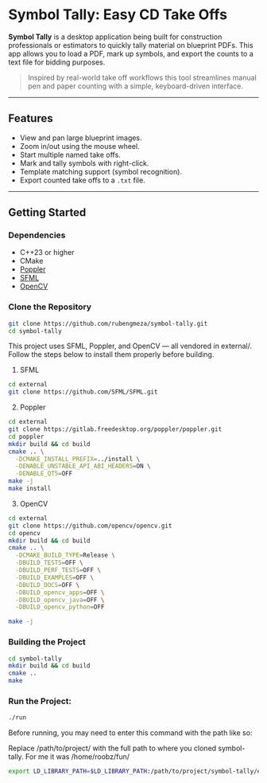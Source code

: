 # Symbol Tally: Easy CD Take Offs

**Symbol Tally** is a desktop application being built for construction professionals or estimators to quickly tally material on blueprint PDFs. This app allows you to load a PDF, mark up symbols, and export the counts to a text file for bidding purposes. 

> Inspired by real-world take off workflows this tool streamlines manual pen and paper counting with a simple, keyboard-driven interface.

---

## Features

- View and pan large blueprint images.
- Zoom in/out using the mouse wheel.
- Start multiple named take offs.
- Mark and tally symbols with right-click.
- Template matching support (symbol recognition).
- Export counted take offs to a `.txt` file.

---

## Getting Started

### Dependencies

- C++23 or higher
- CMake
- [Poppler](https://anongit.freedesktop.org/git/poppler/poppler.git)
- [SFML](https://www.sfml-dev.org/)
- [OpenCV](https://github.com/opencv/opencv)

### Clone the Repository

```bash
git clone https://github.com/rubengmeza/symbol-tally.git
cd symbol-tally
```

This project uses SFML, Poppler, and OpenCV — all vendored in external/. Follow the steps below to install them properly before building.

1. SFML

```bash
cd external
git clone https://github.com/SFML/SFML.git
```

2. Poppler

```bash
cd external
git clone https://gitlab.freedesktop.org/poppler/poppler.git
cd poppler
mkdir build && cd build
cmake .. \
  -DCMAKE_INSTALL_PREFIX=../install \
  -DENABLE_UNSTABLE_API_ABI_HEADERS=ON \
  -DENABLE_QT5=OFF
make -j
make install
```

3. OpenCV

```bash
cd external
git clone https://github.com/opencv/opencv.git
cd opencv
mkdir build && cd build
cmake .. \
  -DCMAKE_BUILD_TYPE=Release \
  -DBUILD_TESTS=OFF \
  -DBUILD_PERF_TESTS=OFF \
  -DBUILD_EXAMPLES=OFF \
  -DBUILD_DOCS=OFF \
  -DBUILD_opencv_apps=OFF \
  -DBUILD_opencv_java=OFF \
  -DBUILD_opencv_python=OFF

make -j
```


### Building the Project

```bash
cd symbol-tally
mkdir build && cd build
cmake ..
make
```


### Run the Project:

```bash
./run
```

Before running, you may need to enter this command with the path like so:

Replace /path/to/project/ with the full path to where you cloned symbol-tally.
For me it was /home/roobz/fun/

```bash
export LD_LIBRARY_PATH=$LD_LIBRARY_PATH:/path/to/project/symbol-tally/external/poppler/install/lib:/path/to/project/symbol-tally/external/opencv/build/lib
```
